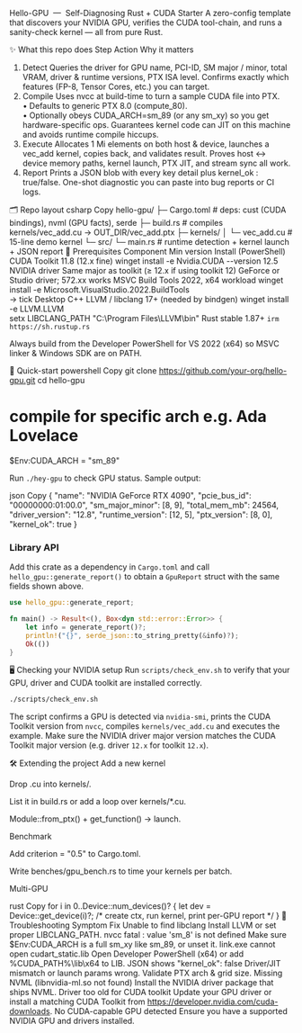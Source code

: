 Hello-GPU  —  Self-Diagnosing Rust + CUDA Starter
A zero-config template that discovers your NVIDIA GPU, verifies the CUDA
tool-chain, and runs a sanity-check kernel — all from pure Rust.

✨ What this repo does
Step    Action  Why it matters
1. Detect       Queries the driver for GPU name, PCI-ID, SM major / minor, total VRAM, driver & runtime versions, PTX ISA level.        Confirms exactly which features (FP-8, Tensor Cores, etc.) you can target.
2. Compile      Uses nvcc at build-time to turn a sample CUDA file into PTX.<br/>• Defaults to generic PTX 8.0 (compute_80).<br/>• Optionally obeys CUDA_ARCH=sm_89 (or any sm_xy) so you get hardware-specific ops.    Guarantees kernel code can JIT on this machine and avoids runtime compile hiccups.
3. Execute      Allocates 1 Mi elements on both host & device, launches a vec_add kernel, copies back, and validates result.    Proves host ↔ device memory paths, kernel launch, PTX JIT, and stream sync all work.
4. Report       Prints a JSON blob with every key detail plus kernel_ok : true/false.   One-shot diagnostic you can paste into bug reports or CI logs.

🗂️ Repo layout
csharp
Copy
hello-gpu/
├─ Cargo.toml          # deps: cust (CUDA bindings), nvml (GPU facts), serde
├─ build.rs            # compiles kernels/vec_add.cu → OUT_DIR/vec_add.ptx
├─ kernels/
│  └─ vec_add.cu       # 15-line demo kernel
└─ src/
   └─ main.rs          # runtime detection + kernel launch + JSON report
🔧 Prerequisites
Component       Min version     Install (PowerShell)
CUDA Toolkit    11.8 (12.x fine)        winget install -e Nvidia.CUDA --version 12.5
NVIDIA driver   Same major as toolkit (≥ 12.x if using toolkit 12)      GeForce or Studio driver; 572.xx works
MSVC Build Tools        2022, x64 workload      winget install -e Microsoft.VisualStudio.2022.BuildTools<br/>→ tick Desktop C++
LLVM / libclang 17+ (needed by bindgen) winget install -e LLVM.LLVM<br/>setx LIBCLANG_PATH "C:\Program Files\LLVM\bin"
Rust    stable 1.87+    `irm https://sh.rustup.rs`

Always build from the Developer PowerShell for VS 2022 (x64) so MSVC linker & Windows SDK are on PATH.

🚀 Quick-start
powershell
Copy
git clone https://github.com/your-org/hello-gpu.git
cd hello-gpu

# compile for specific arch e.g. Ada Lovelace
$Env:CUDA_ARCH = "sm_89"

Run `./hey-gpu` to check GPU status.
Sample output:

json
Copy
{
  "name": "NVIDIA GeForce RTX 4090",
  "pcie_bus_id": "00000000:01:00.0",
  "sm_major_minor": [8, 9],
  "total_mem_mb": 24564,
  "driver_version": "12.8",
  "runtime_version": [12, 5],
  "ptx_version": [8, 0],
  "kernel_ok": true
}

### Library API
Add this crate as a dependency in `Cargo.toml` and call `hello_gpu::generate_report()`
to obtain a `GpuReport` struct with the same fields shown above.

```rust
use hello_gpu::generate_report;

fn main() -> Result<(), Box<dyn std::error::Error>> {
    let info = generate_report()?;
    println!("{}", serde_json::to_string_pretty(&info)?);
    Ok(())
}
```

🖥️ Checking your NVIDIA setup
Run `scripts/check_env.sh` to verify that your GPU, driver and CUDA toolkit are installed correctly.

```bash
./scripts/check_env.sh
```

The script confirms a GPU is detected via `nvidia-smi`, prints the CUDA Toolkit version from `nvcc`, compiles `kernels/vec_add.cu` and executes the example.
Make sure the NVIDIA driver major version matches the CUDA Toolkit major version (e.g. driver `12.x` for toolkit `12.x`).

🛠️ Extending the project
Add a new kernel

Drop .cu into kernels/.

List it in build.rs or add a loop over kernels/*.cu.

Module::from_ptx() + get_function() → launch.

Benchmark

Add criterion = "0.5" to Cargo.toml.

Write benches/gpu_bench.rs to time your kernels per batch.

Multi-GPU

rust
Copy
for i in 0..Device::num_devices()? {
    let dev = Device::get_device(i)?;
    /* create ctx, run kernel, print per-GPU report */
}
🧩 Troubleshooting
Symptom                                   Fix
Unable to find libclang                   Install LLVM or set proper LIBCLANG_PATH.
nvcc fatal : value 'sm_8' is not defined  Make sure $Env:CUDA_ARCH is a full sm_xy like sm_89, or unset it.
link.exe cannot open cudart_static.lib    Open Developer PowerShell (x64) or add %CUDA_PATH%\lib\x64 to LIB.
JSON shows "kernel_ok": false           Driver/JIT mismatch or launch params wrong. Validate PTX arch & grid size.
Missing NVML (libnvidia-ml.so not found)  Install the NVIDIA driver package that ships NVML.
Driver too old for CUDA toolkit           Update your GPU driver or install a matching CUDA Toolkit from https://developer.nvidia.com/cuda-downloads.
No CUDA-capable GPU detected              Ensure you have a supported NVIDIA GPU and drivers installed.

